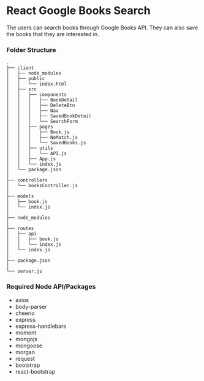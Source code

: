 # React Google Books Search
The users can search books through Google Books API. They can also save the books that they are interested in.

### Folder Structure
```
.
├── client
│   ├── node_modules
│   ├── public
│   │   └── index.html
│   ├── src
│   │   ├── components
│   │   │   ├── BookDetail
│   │   │   ├── DeleteBtn
│   │   │   ├── Nav
│   │   │   ├── SavedBookDetail
│   │   │   └── SearchForm
│   │   ├── pages
│   │   │   ├── Book.js
│   │   │   ├── NoMatch.js
│   │   │   └── SavedBooks.js
│   │   ├── utils
│   │   │   └── API.js
│   │   ├── App.js
│   │   └── index.js
│   └── package.json
│
├── controllers
│   └── booksController.js
│
├── models
│   ├── book.js
│   └── index.js
│
├── node_modules
│
├── routes
│   ├── api
│   |   ├── book.js
│   |   └── index.js
│   └── index.js
│
├── package.json
│
└── server.js

```

### Required Node API/Packages
  * axios
  * body-parser
  * cheerio
  * express
  * express-handlebars
  * moment
  * mongojs
  * mongoose
  * morgan
  * request
  * bootstrap
  * react-bootstrap
